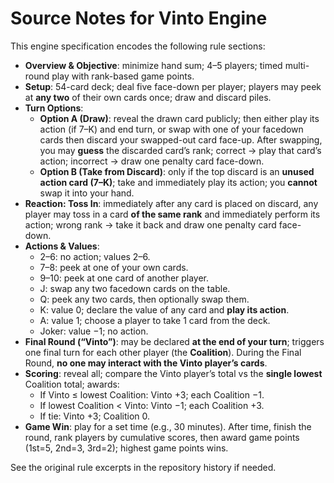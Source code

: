 # Source Notes for Vinto Engine

This engine specification encodes the following rule sections:

- **Overview & Objective**: minimize hand sum; 4–5 players; timed multi-round play with rank-based game points.  
- **Setup**: 54-card deck; deal five face-down per player; players may peek at **any two** of their own cards once; draw and discard piles.  
- **Turn Options**:
  - **Option A (Draw)**: reveal the drawn card publicly; then either play its action (if 7–K) and end turn, or swap with one of your facedown cards then discard your swapped-out card face-up. After swapping, you may **guess** the discarded card’s rank; correct → play that card’s action; incorrect → draw one penalty card face-down.  
  - **Option B (Take from Discard)**: only if the top discard is an **unused action card (7–K)**; take and immediately play its action; you **cannot** swap it into your hand.  
- **Reaction: Toss In**: immediately after any card is placed on discard, any player may toss in a card **of the same rank** and immediately perform its action; wrong rank → take it back and draw one penalty card face-down.  
- **Actions & Values**:  
  - 2–6: no action; values 2–6.  
  - 7–8: peek at one of your own cards.  
  - 9–10: peek at one card of another player.  
  - J: swap any two facedown cards on the table.  
  - Q: peek any two cards, then optionally swap them.  
  - K: value 0; declare the value of any card and **play its action**.  
  - A: value 1; choose a player to take 1 card from the deck.  
  - Joker: value −1; no action.  
- **Final Round (“Vinto”)**: may be declared **at the end of your turn**; triggers one final turn for each other player (the **Coalition**). During the Final Round, **no one may interact with the Vinto player’s cards**.  
- **Scoring**: reveal all; compare the Vinto player’s total vs the **single lowest** Coalition total; awards:  
  - If Vinto ≤ lowest Coalition: Vinto +3; each Coalition −1.  
  - If lowest Coalition < Vinto: Vinto −1; each Coalition +3.  
  - If tie: Vinto +3; Coalition 0.  
- **Game Win**: play for a set time (e.g., 30 minutes). After time, finish the round, rank players by cumulative scores, then award game points (1st=5, 2nd=3, 3rd=2); highest game points wins.

See the original rule excerpts in the repository history if needed.


